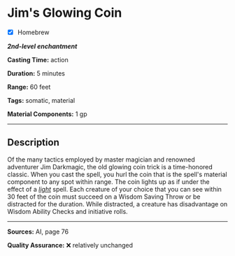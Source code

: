 # Jim's Glowing Coin

- [x] Homebrew

***2nd-level enchantment***

**Casting Time:** action

**Duration:** 5 minutes

**Range:** 60 feet

**Tags:** somatic, material

**Material Components:** 1 gp

---

## Description
Of the many tactics employed by master magician and renowned adventurer Jim Darkmagic, the old glowing coin trick is a time-honored classic.
When you cast the spell, you hurl the coin that is the spell's material component to any spot within range.
The coin lights up as if under the effect of a [*light*](../cantrips/light.md) spell.
Each creature of your choice that you can see within 30 feet of the coin must succeed on a Wisdom Saving Throw or be distracted for the duration.
While distracted, a creature has disadvantage on Wisdom Ability Checks and initiative rolls.

---

**Sources:** AI, page 76

**Quality Assurance:** :x: relatively unchanged
